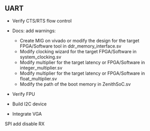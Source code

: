 ## UART

* Verify CTS/RTS flow control

* Docs: add warnings: 
  * Create MIG on vivado or modify the design for the target FPGA/Software tool in ddr_memory_interface.sv
  * Modify clocking wizard for the target FPGA/Software in system_clocking.sv
  * Modify multiplier for the target latency or FPGA/Software in integer_multiplier.sv
  * Modify multiplier for the target latency or FPGA/Software in float_multiplier.sv
  * Modify the path of the boot memory in ZenithSoC.sv

* Verify FPU
* Build I2C device
* Integrate VGA

SPI add disable RX